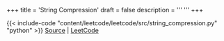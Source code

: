 +++
title = 'String Compression'
draft = false
description =  '''
'''
+++

{{< include-code "content/leetcode/leetcode/src/string_compression.py" "python" >}}
[Source](https://github.com/grind-rip/leetcode/blob/master/src/string_compression.py) | [LeetCode](https://leetcode.com/problems/string-compression)
